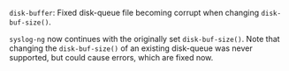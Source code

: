 `disk-buffer`: Fixed disk-queue file becoming corrupt when changing `disk-buf-size()`.

`syslog-ng` now continues with the originally set `disk-buf-size()`.
Note that changing the `disk-buf-size()` of an existing disk-queue was never supported,
but could cause errors, which are fixed now.
